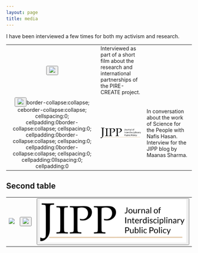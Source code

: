 ```yaml
---
layout: page
title: media
---
```


I have been interviewed a few times for both my activism and research. 

<table id="repo-table" style="border:none; border-collapse:collapse; cellspacing:0; cellpadding:0">
<tbody>
<tr>
    <td><center>
    <button class="btn btn-default">
     <a href="https://youtu.be/5WIJnnKPvEQ?si=2zrPT4ToLTnZ-4eJ" target="_blank"><img src="https://img.youtube.com/vi/5WIJnnKPvEQ/hqdefault.jpg" width="400"/></a> 
      </button>
    </center></td>
    <td>
      Interviewed as part of a short film about the research and international partnerships of the PIRE-CREATE project.
    </td>
</tr>  
 <tr>
    <td><center>
    <button class="btn btn-default">
     <a href="https://youtu.be/Ig11YJYUjYk?si=wwHWSNjdCbjbgmYM" target="_blank"><img src="http://img.youtube.com/vi/Ig11YJYUjYk/hqdefault.jpg" width="400"/></a> 
      </button>border-collapse:collapse; ceborder-collapse:collapse; cellspacing:0; cellpadding:0border-collapse:collapse; cellspacing:0; cellpadding:0border-collapse:collapse; cellspacing:0; cellpadding:0border-collapse:collapse; cellspacing:0; cellpadding:0llspacing:0; cellpadding:0
    </center></td>
    <td style="border:none”>
      Discussing my own activism as a climate scientist with the Extinction Rebellion NYC podcast.
    </td>
</tr>
<tr>
    <td><center>
    <button class="btn btn-default">
     <a href="https://jipp.org/blog/science-for-the-people" target="_blank"><img src="/assets/img/JIPP+Logo.png" width="400"/></a> 
      </button>
    </center></td>
    <td>
      In conversation about the work of Science for the People with Nafis Hasan. Interview for the JIPP blog by Maanas Sharma.
    </td>
</tr>  
</tbody>
</table>

## Second table
<table id="repo-table">
<tbody>
<tr>
    <td style="border:none”><center>
    <button class="btn btn-default">
     <a href="https://youtu.be/5WIJnnKPvEQ?si=2zrPT4ToLTnZ-4eJ" target="_blank"><img src="https://img.youtube.com/vi/5WIJnnKPvEQ/hqdefault.jpg" width="400"/></a> 
      </button>
    </center></td>
    <td style="border:none”>
      Interviewed as part of a short film about the research and international partnerships of the PIRE-CREATE project.
    </td>
</tr>  
 <tr>
    <td style="border:none”><center>
    <button class="btn btn-default">
     <a href="https://youtu.be/Ig11YJYUjYk?si=wwHWSNjdCbjbgmYM" target="_blank"><img src="http://img.youtube.com/vi/Ig11YJYUjYk/hqdefault.jpg" width="400"/></a> 
      </button>
    </center></td>
    <td style="border:none”>
      Discussing my own activism as a climate scientist with the Extinction Rebellion NYC podcast.
    </td>
</tr>
<tr>
    <td style="border:none”><center>
    <button class="btn btn-default">
     <a href="https://jipp.org/blog/science-for-the-people" target="_blank"><img src="/assets/img/JIPP+Logo.png" width="400"/></a> 
      </button>
    </center></td>
    <td style="border:none”>
      In conversation about the work of Science for the People with Nafis Hasan. Interview for the JIPP blog by Maanas Sharma.
    </td>
</tr>  
</tbody>
</table>
